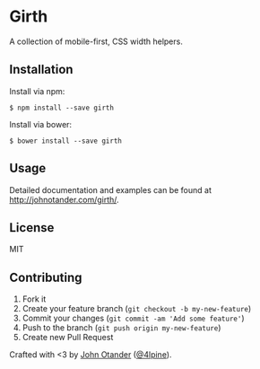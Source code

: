 # Girth

A collection of mobile-first, CSS width helpers.

## Installation

Install via npm:

```
$ npm install --save girth
```

Install via bower:

```
$ bower install --save girth
```

## Usage

Detailed documentation and examples can be found at <http://johnotander.com/girth/>.

## License

MIT

## Contributing

1. Fork it
2. Create your feature branch (`git checkout -b my-new-feature`)
3. Commit your changes (`git commit -am 'Add some feature'`)
4. Push to the branch (`git push origin my-new-feature`)
5. Create new Pull Request

Crafted with <3 by [John Otander](http://johnotander.com) ([@4lpine](https://twitter.com/4lpine)).
